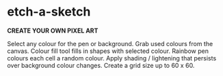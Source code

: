 # etch-a-sketch

**CREATE YOUR OWN PIXEL ART**

Select any colour for the pen or background.
Grab used colours from the canvas.
Colour fill tool fills in shapes with selected colour.
Rainbow pen colours each cell a random colour.
Apply shading / lightening that persists over background colour changes.
Create a grid size up to 60 x 60.
